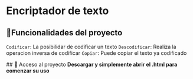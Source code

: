 <h1>Encriptador de texto</h1>

## :hammer:Funcionalidades del proyecto

`Codificar`: La posibilidar de codificar un texto 
`Descodificar`: Realiza la operacion inversa de codificar 
`Copiar`: Puede copiar el texto ya codificado

\## 📁 Acceso al proyecto
**Descargar y simplemente abrir el .html para comenzar su uso**
